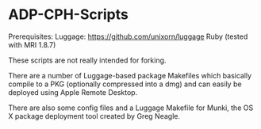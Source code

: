 ADP-CPH-Scripts
===============
Prerequisites:
Luggage: https://github.com/unixorn/luggage
Ruby (tested with MRI 1.8.7)


These scripts are not really intended for forking. 

There are a number of Luggage-based package Makefiles which basically compile to a PKG (optionally compressed into a dmg) and can easily be deployed using Apple Remote Desktop.

There are also some config files and a Luggage Makefile for Munki, the OS X package deployment tool created by Greg Neagle.